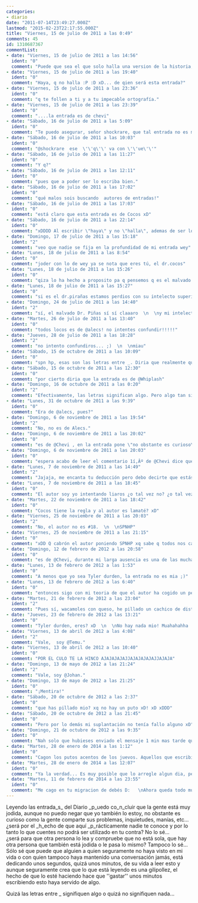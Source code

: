 ```yaml
---
categories:
- diario
date: "2011-07-14T23:49:27.000Z"
lastmod: "2015-02-23T22:17:55.000Z"
title: "Viernes, 15 de julio de 2011 a las 0:49"
comments: 45
id: 1310687367
commentList:
- date: "Viernes, 15 de julio de 2011 a las 14:56"
  ident: "0"
  comment: "Puede que sea el que solo halla una version de la historia, de forma que siempre este a favor del que la escribe. Todos somos mas bien cobardes."
- date: "Viernes, 15 de julio de 2011 a las 19:40"
  ident: "0"
  comment: "Haya, q no halla :P :D xD... de qien será esta entrada?"
- date: "Viernes, 15 de julio de 2011 a las 23:36"
  ident: "0"
  comment: "q te follen a ti y a tu impecable ortografía."
- date: "Viernes, 15 de julio de 2011 a las 23:39"
  ident: "0"
  comment: "....la entrada es de chevi"
- date: "Sábado, 16 de julio de 2011 a las 5:09"
  ident: "0"
  comment: "Te puedo asegurar, señor shockrare, que tal entrada no es mia"
- date: "Sábado, 16 de julio de 2011 a las 10:03"
  ident: "0"
  comment: "@shockrare  ese  \'\'q\'\' va con \'\'ue\'\'"
- date: "Sábado, 16 de julio de 2011 a las 11:27"
  ident: "0"
  comment: "Y q?"
- date: "Sábado, 16 de julio de 2011 a las 12:11"
  ident: "0"
  comment: "pues que a poder ser lo escriba bien."
- date: "Sábado, 16 de julio de 2011 a las 17:02"
  ident: "0"
  comment: "qué malos sois buscando  autores de entradas!"
- date: "Sábado, 16 de julio de 2011 a las 17:03"
  ident: "0"
  comment: "está claro que esta entrada es de Cocos xD"
- date: "Sábado, 16 de julio de 2011 a las 22:14"
  ident: "0"
  comment: "xDDDD Al escribir \"haya\" y no \"halla\", ademas de ser lo correcto, ahorras una letra, al escribir \"q\" no usas letras incorrectas, sino q usas menos, economia lingüística se le llama a eso xD"
- date: "Domingo, 17 de julio de 2011 a las 15:18"
  ident: "2"
  comment: "veo que nadie se fija en la profundidad de mi entrada wey"
- date: "Lunes, 18 de julio de 2011 a las 8:54"
  ident: "0"
  comment: "joder con lo de wey ya se nota que eres tú, el dr.cocos"
- date: "Lunes, 18 de julio de 2011 a las 15:26"
  ident: "0"
  comment: "qiza lo ha hecho a proposito pa q pensemos q es el malvado cocos y sea el dr. piñas..."
- date: "Lunes, 18 de julio de 2011 a las 15:27"
  ident: "0"
  comment: "si es el dr.pirañas estamos perdios con su intelecto superior."
- date: "Domingo, 24 de julio de 2011 a las 14:40"
  ident: "2"
  comment: "sí, el malvado Dr. Piñas sí sí claaaro  \n  \ny mi intelecto superior....  \n  \ntodos locos"
- date: "Martes, 26 de julio de 2011 a las 13:40"
  ident: "0"
  comment: "todos locos es de @alecs! no intentes confundir!!!!!"
- date: "Jueves, 28 de julio de 2011 a las 18:28"
  ident: "2"
  comment: "no intento confundiros... ;)  \n  \nmiau"
- date: "Sábado, 15 de octubre de 2011 a las 10:09"
  ident: "0"
  comment: "spn hp, esas son las letras entre _. Diria que realmente quieren decir algo, ya que si solo estuvieran para confundir, habria mantenido esto a lo largo de toda la entrada, pero solo esta en esas 5, que ademas estan al principio. o tal vez el autor queria justamente que pensase esto?"
- date: "Sábado, 15 de octubre de 2011 a las 12:30"
  ident: "0"
  comment: "por cierto diria que la entrada es de @Whiplash"
- date: "Domingo, 16 de octubre de 2011 a las 0:20"
  ident: "2"
  comment: "Efectivamente, las letras significan algo. Pero algo tan simple que ya no vale la pena que busques el significado.  \n  \nPor cierto, la entrada no es de Whiplash sino mía."
- date: "Lunes, 31 de octubre de 2011 a las 9:39"
  ident: "0"
  comment: "Era de @alecs, pues?"
- date: "Domingo, 6 de noviembre de 2011 a las 19:54"
  ident: "2"
  comment: "No, no es de Alecs."
- date: "Domingo, 6 de noviembre de 2011 a las 20:02"
  ident: "0"
  comment: "es de @Chevi , en la entrada pone \"no obstante es curioso\"... \"es curioso\"!"
- date: "Domingo, 6 de noviembre de 2011 a las 20:03"
  ident: "0"
  comment: "espera acabo de leer el comentario 1í‚Âº de @Chevi dice que no es suya, y encima el autor de la entrada utiliza los ;)...  \nel autor es un monstruo inexistente que se ha formado juntando un pedazo de cada una de nuestras conciencias!!!"
- date: "Lunes, 7 de noviembre de 2011 a las 14:49"
  ident: "2"
  comment: "Jajaja, me encanta tu deducción pero debo decirte que estás errado."
- date: "Lunes, 7 de noviembre de 2011 a las 18:45"
  ident: "0"
  comment: "El autor soy yo intentando liaros ¿o tal vez no? ¿o tal vez sí? ¿o tal vez cocos tenga la regla?"
- date: "Martes, 22 de noviembre de 2011 a las 18:42"
  ident: "0"
  comment: "Cocos tiene la regla y al autor es lamaté? xD"
- date: "Viernes, 25 de noviembre de 2011 a las 20:03"
  ident: "2"
  comment: "No, el autor no es #18.  \n  \nSPNHP"
- date: "Viernes, 25 de noviembre de 2011 a las 21:15"
  ident: "0"
  comment: "xDD Q cabrón el autor poniendo SPNHP xq sabe q todos nos calentaremos la cabeza... pues lo ignoro, ya leeré las observaciones de otros xD"
- date: "Domingo, 12 de febrero de 2012 a las 20:58"
  ident: "0"
  comment: "es de @Chevi, durante mi larga ausencia es una de las muchas cosas que he descubierto..."
- date: "Lunes, 13 de febrero de 2012 a las 1:53"
  ident: "0"
  comment: "A menos que yo sea Tyler durden, la entrada no es mia ;)"
- date: "Lunes, 13 de febrero de 2012 a las 6:40"
  ident: "0"
  comment: "entonces sigo con mi teoria de que el autor ha cogido un pedazo de cada clasico xd"
- date: "Martes, 21 de febrero de 2012 a las 23:04"
  ident: "2"
  comment: "Pues sí, wacamoles con queso, he pillado un cachico de distintos usuarios. ;)  \nmiau"
- date: "Jueves, 23 de febrero de 2012 a las 13:21"
  ident: "0"
  comment: "Tyler durden, eres? xD  \n  \nNo hay nada mio! Muahahahha :D  \nSoy inimitable e.e"
- date: "Viernes, 13 de abril de 2012 a las 4:08"
  ident: "2"
  comment: "Vale,  soy @Temu."
- date: "Viernes, 13 de abril de 2012 a las 10:40"
  ident: "0"
  comment: "POR EL CULO TE LA HINCO AJAJAJAJAJJAJAJAJAJAJJAJAJA"
- date: "Domingo, 13 de mayo de 2012 a las 21:24"
  ident: "2"
  comment: "Vale, soy @Johan."
- date: "Domingo, 13 de mayo de 2012 a las 21:25"
  ident: "0"
  comment: "¡Mentira!"
- date: "Sábado, 20 de octubre de 2012 a las 2:37"
  ident: "0"
  comment: "que has pillado mio? xq no hay un puto xD! xD xDDD"
- date: "Sábado, 20 de octubre de 2012 a las 21:45"
  ident: "0"
  comment: "Pero por lo demás mi suplantación no tenía fallo alguno xD"
- date: "Domingo, 21 de octubre de 2012 a las 9:35"
  ident: "0"
  comment: "Nah solo que hubieses enviado el mensaje 1 min mas tarde que el autor ¡\'\'como no has engañado\'\'!"
- date: "Martes, 28 de enero de 2014 a las 1:12"
  ident: "0"
  comment: "Cagon los putos acentos de los juevos. Aquellos que escribieron sin por razones varias... en serio, son los únicos que se leen con facilidad ahora, los otros tienes que pensar qué vocal acentuada sería D: xD"
- date: "Martes, 28 de enero de 2014 a las 12:07"
  ident: "0"
  comment: "Ya la verdad... Es muy posible que lo arregle algun dia, pero es que es un proceso extremadamente aburrido y lleva mucho tiempo.  \n  \nEl dia que haga una migracion de base de datos sin tener que corregir ningun problema de juego de caracteres..."
- date: "Martes, 11 de febrero de 2014 a las 23:55"
  ident: "0"
  comment: "Me cago en tu migracion de debés D:   \nAhora queda todo mu feo y esque encima quien no trató en su dia de escribir bien es quien ahora está mejor escrito..."
---
```


Leyendo las entrada_s_ del Diario _p_uedo co_n_cluir que la gente está muy jodida, aunque no puedo negar que yo también lo estoy, no obstante es curioso como la gente comparte sus problemas, inquietudes, manías, etc... ¿será por el _h_echo de que aquí _p_rácticamente nadie te conoce y por lo tanto lo que cuentes no podrá ser utilizado en tu contra? No lo sé...   
¿será para que otra persona lo lea y compruebe que no está sola, que hay otra persona que también está jodida o le pasa lo mismo? Tampoco lo sé... Sólo sé que puede que alguien a quien seguramente no haya visto en mi vida o con quien tampoco haya mantenido una conversación jamás, está dedicando unos segundos, quizá unos minutos, de su vida a leer esto y aunque seguramente crea que lo que está leyendo es una gilipollez, el hecho de que lo esté haciendo hace que \'\'gastar\'\' unos minutos escribiendo esto haya servido de algo.  
  
Quizá las letras entre _ signifiquen algo o quizá no signifiquen nada...